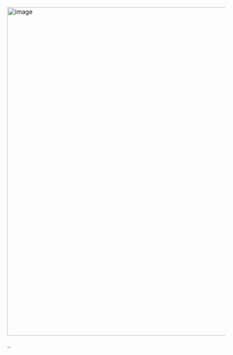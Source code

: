 <img width="758" alt="image" src="https://github.com/TheCleverIdiott/CN-Lab/assets/95587262/8eeaa9d7-88fa-4227-aeb2-2722032f6f6a">




..
